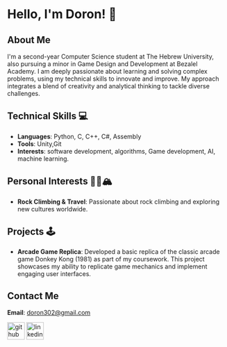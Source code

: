 # Hello, I'm Doron! 👋

## About Me
I'm a second-year Computer Science student at The Hebrew University, also pursuing a minor in Game Design and Development at Bezalel Academy. I am deeply passionate about learning and solving complex problems, using my technical skills to innovate and improve. My approach integrates a blend of creativity and analytical thinking to tackle diverse challenges.

## Technical Skills 💻
- **Languages**: Python, C, C++, C#, Assembly
- **Tools**: Unity,Git
- **Interests**:  software development, algorithms, Game development, AI, machine learning.

## Personal Interests 🧗🏻🏔️
- **Rock Climbing & Travel**: Passionate about rock climbing and exploring new cultures worldwide.

## Projects 🕹️
- **Arcade Game Replica**: Developed a basic replica of the classic arcade game Donkey Kong (1981) as part of my coursework. This project showcases my ability to replicate game mechanics and implement engaging user interfaces.

## Contact Me
**Email**: doron302@gmail.com

[<img src='https://cdn.jsdelivr.net/npm/simple-icons@3.0.1/icons/github.svg' alt='github' height='40'>](https://github.com/doron302)  [<img src='https://cdn.jsdelivr.net/npm/simple-icons@3.0.1/icons/linkedin.svg' alt='linkedin' height='40'>](https://www.linkedin.com/in/doron-shwartz/)



